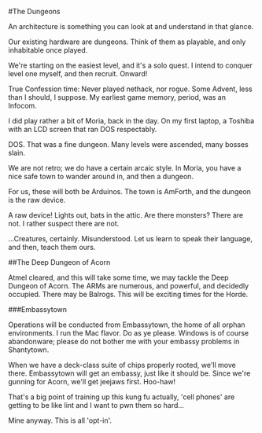 #The Dungeons

An architecture is something you can look at and understand in that glance.

Our existing hardware are dungeons. Think of them as playable, and only inhabitable once played.

We're starting on the easiest level, and it's a solo quest. I intend to conquer level one myself, and then recruit. Onward!

True Confession time: Never played nethack, nor rogue. Some Advent, less than I should, I suppose. My earliest game memory, period, was an Infocom. 

I did play rather a bit of Moria, back in the day. On my first laptop, a Toshiba with an LCD screen that ran DOS respectably.

DOS. That was a fine dungeon. Many levels were ascended, many bosses slain.

We are not retro; we do have a certain arcaic style. In Moria, you have a nice safe town to wander around in, and then a dungeon. 

For us, these will both be Arduinos. The town is AmForth, and the dungeon is the raw device.

A raw device! Lights out, bats in the attic. Are there monsters? There are not. I rather suspect there are not. 

...Creatures, certainly. Misunderstood. Let us learn to speak their language, and then, teach them ours. 

##The Deep Dungeon of Acorn

Atmel cleared, and this will take some time, we may tackle the Deep Dungeon of Acorn. The ARMs are numerous, and powerful, and decidedly occupied. There may be Balrogs. This will be exciting times for the Horde. 

###Embassytown

Operations will be conducted from Embassytown, the home of all orphan environments. I run the Mac flavor. Do as ye please. Windows is of course abandonware; please do not bother me with your embassy problems in Shantytown. 

When we have a deck-class suite of chips properly rooted, we'll move there. Embassytown will get an embassy, just like it should be. Since we're gunning for Acorn, we'll get jeejaws first. Hoo-haw! 

That's a big point of training up this kung fu actually, 'cell phones' are getting to be like lint and I want to pwn them so hard...

Mine anyway. This is all 'opt-in'.